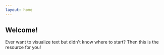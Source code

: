 ```yaml
---
layout: home
---
```


## Welcome!

Ever want to visualize text but didn't know where to start? Then this is the resource for you!
